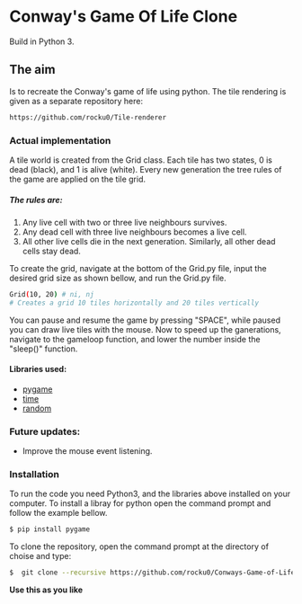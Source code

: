 # Conway's Game Of Life Clone

Build in Python 3.
## The aim
Is to recreate the Conway's game of life using python. The tile rendering is given as a separate repository here:
```sh
https://github.com/rocku0/Tile-renderer
```
### Actual implementation
A tile world is created from the Grid class. Each tile has two states, 0 is dead (black), and 1 is alive (white). Every new generation the tree rules of the game are applied on the tile grid. 
##### The rules are:
1. Any live cell with two or three live neighbours survives.
2. Any dead cell with three live neighbours becomes a live cell.
3. All other live cells die in the next generation. Similarly, all other dead cells stay dead.
 
To create the grid, navigate at the bottom of the Grid.py file, input the desired grid size as shown bellow, and run the Grid.py file.
```sh
Grid(10, 20) # ni, nj
# Creates a grid 10 tiles horizontally and 20 tiles vertically
```
You can pause and resume the game by pressing "SPACE", while paused you can draw live tiles with the mouse.
Now to speed up the ganerations, navigate to the gameloop function, and lower the number inside the "sleep()" function.
#### Libraries used:
- [pygame]
- [time]
- [random]

### Future updates:
  - Improve the mouse event listening.

### Installation
To run the code you need Python3, and the libraries above installed on your computer.
To install a libray for python open the command prompt and follow the example bellow.

```sh
$ pip install pygame
```

To clone the repository, open the command prompt at the directory of choise and type:
```sh
$  git clone --recursive https://github.com/rocku0/Conways-Game-of-Life.git
```

**Use this as you like**

   [pygame]: <https://www.pygame.org/docs/>
   [time]: <https://docs.python.org/3/library/time.html>
   [random]: <https://docs.python.org/3/library/random.html>
